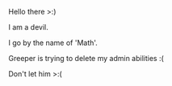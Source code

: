 Hello there >:)

I am a devil.

I go by the name of 'Math'.

Greeper is trying to delete my admin abilities :(

Don't let him >:(


